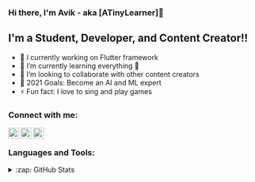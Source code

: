 ### Hi there, I'm Avik - aka [ATinyLearner]👋

## I'm a Student, Developer, and Content Creator!!

- 🔭 I currently working on Flutter framework
- 🌱 I’m currently learning everything 🤣
- 👯 I’m looking to collaborate with other content creators
- 🥅 2021 Goals: Become an AI and ML expert
- ⚡ Fun fact: I love to sing and play games


### Connect with me:
[<img align="left" alt="codeSTACKr | YouTube" width="22px" src="https://cdn.jsdelivr.net/npm/simple-icons@v3/icons/youtube.svg" />][Modern Computer Application]
[<img align="left" alt="codeSTACKr | LinkedIn" width="22px" src="https://cdn.jsdelivr.net/npm/simple-icons@v3/icons/linkedin.svg" />][linkedin]
[<img align="left" alt="codeSTACKr | Instagram" width="22px" src="https://cdn.jsdelivr.net/npm/simple-icons@v3/icons/instagram.svg" />][instagram]

<br />

### Languages and Tools:



<details>
  <summary>:zap: GitHub Stats</summary>

  <img align="left" alt="codeSTACKr's GitHub Stats" src="https://github-readme-stats.codestackr.vercel.app/api?username=ATinyLearner&show_icons=true&hide_border=true" />

</details>


[youtube]: https://www.youtube.com/channel/UCPJDL9PFt3pYf7KCsYpvdSA
[instagram]: https://www.instagram.com/amazing_avik/
[linkedin]: https://www.linkedin.com/in/avik-ghosh-369753159/
[Modern Computer Application]: https://www.youtube.com/playlist?list=PLjpitam1EJN2BMvI4l6A-c5oXW9Osj84F

